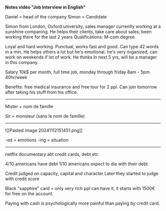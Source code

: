 **Notes vidéo "Job Interview in English"**


Daniel = head of the company
Simon = Candidate

Simon from London, Oxford university, sales manager
currently working at a sunshine companing. He helps their clients, take care about sales, been working there for the last 2 years
Qualifications: M-com degree.

Loyal and hard working. Punctual, works fast and good.
Can type 42 words in a min.
He helps others a lot but he's emotional.
he's very organized, can work on weekends if lot of work.
He thinks In next 5 yrs, will be a manager in this company.

Salary 10k$ per month, full time job, monday through friday 8am - 5pm 40hr/week

Benefits: free medical insurance and free tour for 2 ppl.
Can join tomorrow after taking his stuff from his office.





------------------

Mister + nom de famille

Sir = monsieur (sans le nom de famille)

-----------------
![[Pasted image 20241112151451.png]]

-ed = emotions
-ing = situation


--------------

netflix documentary abt credit cards, debt etc

4/10 americans have debt
1/10 americans expect to die with their debt

Credit judged on capacity, capital and character
Later they started to judge with credit score

Black "sapphire" card = only very rich ppl can have it, it starts with 1500€ for free on the account.

Paying with cash is psychologically more painful than paying by credit card.